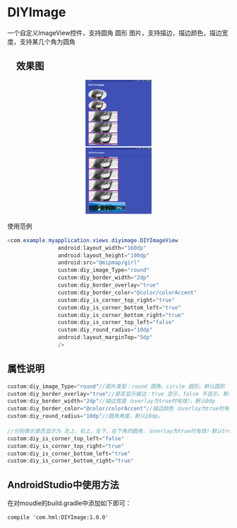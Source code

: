 # DIYImage
一个自定义ImageView控件，支持圆角 圆形 图片，支持描边，描边颜色，描边宽度，支持某几个角为圆角

    
效果图
----------------------------------- 
<div align=center><img width="150" height="150" src="https://github.com/LuckLe/DIYImage/blob/master/DIYImage/screen1.png?raw=true"/></div>

<div align=center><img width="150" height="150" src="https://github.com/LuckLe/DIYImage/blob/master/DIYImage/screen2.png?raw=true"/></div>
  
  
    
使用范例
```Java
<com.example.myapplication.views.diyimage.DIYImageView
                android:layout_width="160dp"
                android:layout_height="100dp"
                android:src="@mipmap/girl"
                custom:diy_image_Type="round"
                custom:diy_border_width="2dp"
                custom:diy_border_overlay="true"
                custom:diy_border_color="@color/colorAccent"
                custom:diy_is_corner_top_right="true"
                custom:diy_is_corner_bottom_left="true"
                custom:diy_is_corner_bottom_right="true"
                custom:diy_is_corner_top_left="false"
                custom:diy_round_radius="10dp"
                android:layout_marginTop="5dp"
                />
```


属性说明
----------------------------------- 
```java 
custom:diy_image_Type="round"//图片类型：round 圆角，circle 圆形。默认圆形
custom:diy_border_overlay="true"//是否显示描边：true 显示，false 不显示。默认false
custom:diy_border_width="2dp"//描边宽度（overlay为true时有效），默认0dp
custom:diy_border_color="@color/colorAccent"//描边颜色（overlay为true时有效），默认黑色。
custom:diy_round_radius="10dp"//圆角角度，默认10dp。

//分别表示是否显示为 左上，右上，左下，右下角的圆角，（overlay为true时有效）默认true显示圆角，false 显示直角
custom:diy_is_corner_top_left="false"
custom:diy_is_corner_top_right="true"
custom:diy_is_corner_bottom_left="true"
custom:diy_is_corner_bottom_right="true"
```

AndroidStudio中使用方法
----------------------------------- 
在对moudle的build.gradle中添加如下即可：
```
compile 'com.hml:DIYImage:1.0.0'
```



  
 
